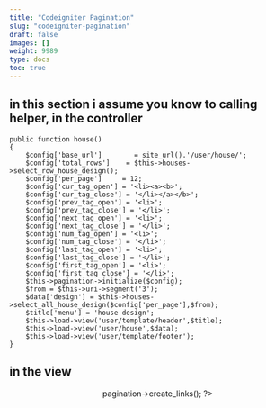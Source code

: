 ```yaml
---
title: "Codeigniter Pagination"
slug: "codeigniter-pagination"
draft: false
images: []
weight: 9989
type: docs
toc: true
---
```


## in this section i assume you know to calling helper, in the controller

    public function house()
    {
        $config['base_url']        = site_url().'/user/house/';
        $config['total_rows']    = $this->houses->select_row_house_design();
        $config['per_page']     = 12;
        $config['cur_tag_open'] = '<li><a><b>';
        $config['cur_tag_close'] = '</li></a></b>';
        $config['prev_tag_open'] = '<li>';
        $config['prev_tag_close'] = '</li>';
        $config['next_tag_open'] = '<li>';
        $config['next_tag_close'] = '</li>';
        $config['num_tag_open'] = '<li>';
        $config['num_tag_close'] = '</li>';
        $config['last_tag_open'] = '<li>';
        $config['last_tag_close'] = '</li>';
        $config['first_tag_open'] = '<li>';
        $config['first_tag_close'] = '</li>';
        $this->pagination->initialize($config);
        $from = $this->uri->segment('3');
        $data['design'] = $this->houses->select_all_house_design($config['per_page'],$from);
        $title['menu'] = 'house design';
        $this->load->view('user/template/header',$title);
        $this->load->view('user/house',$data);
        $this->load->view('user/template/footer');
    }

## in the view

  <div align="center">
    <nav aria-label="Page navigation">
      <ul class="pagination">
          <?php echo $this->pagination->create_links(); ?>
      </ul>
    </nav>
  </div>

